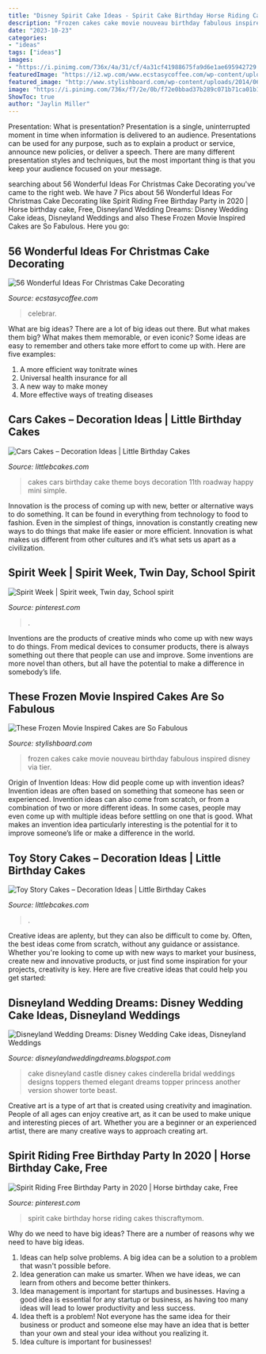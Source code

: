 ```yaml
---
title: "Disney Spirit Cake Ideas - Spirit Cake Birthday Horse Riding Cakes Thiscraftymom"
description: "Frozen cakes cake movie nouveau birthday fabulous inspired disney via tier"
date: "2023-10-23"
categories:
- "ideas"
tags: ["ideas"]
images:
- "https://i.pinimg.com/736x/4a/31/cf/4a31cf41988675fa9d6e1ae695942729.jpg"
featuredImage: "https://i2.wp.com/www.ecstasycoffee.com/wp-content/uploads/2016/11/Christmas-Cake-Decorating-Ideas15.jpg?resize=570%2C856&amp;ssl=1"
featured_image: "http://www.stylishboard.com/wp-content/uploads/2014/06/515.jpg"
image: "https://i.pinimg.com/736x/f7/2e/0b/f72e0bbad37b289c071b71ca01b11760.jpg"
ShowToc: true
author: "Jaylin Miller"
---
```



Presentation: What is presentation?
Presentation is a single, uninterrupted moment in time when information is delivered to an audience. Presentations can be used for any purpose, such as to explain a product or service, announce new policies, or deliver a speech. There are many different presentation styles and techniques, but the most important thing is that you keep your audience focused on your message.

	

		
searching about 56 Wonderful Ideas For Christmas Cake Decorating you've came to the right web. We have 7 Pics about 56 Wonderful Ideas For Christmas Cake Decorating like Spirit Riding Free Birthday Party in 2020 | Horse birthday cake, Free, Disneyland Wedding Dreams: Disney Wedding Cake ideas, Disneyland Weddings and also These Frozen Movie Inspired Cakes are So Fabulous. Here you go:
		
    
## 56 Wonderful Ideas For Christmas Cake Decorating

<img loading=lazy src="https://i2.wp.com/www.ecstasycoffee.com/wp-content/uploads/2016/11/Christmas-Cake-Decorating-Ideas15.jpg?resize=570%2C856&amp;ssl=1" onerror="this.onerror=null;this.src='https://tse2.mm.bing.net/th?id=OIP.UHr-YYbnqw03ndKccCpsYgHaLH&amp;pid=15.1';" alt="56 Wonderful Ideas For Christmas Cake Decorating">

_Source: ecstasycoffee.com_

>celebrar. 

	

What are big ideas?
There are a lot of big ideas out there. But what makes them big? What makes them memorable, or even iconic? Some ideas are easy to remember and others take more effort to come up with. Here are five examples: 
1. A more efficient way tonitrate wines
2. Universal health insurance for all
3. A new way to make money
4. More effective ways of treating diseases

    
## Cars Cakes – Decoration Ideas | Little Birthday Cakes

<img loading=lazy src="http://www.littlebcakes.com/wp-content/uploads/2014/01/Cars-Birthday-Cakes-685x1024.jpg" onerror="this.onerror=null;this.src='https://tse4.mm.bing.net/th?id=OIP.IacECaDnvIg0Qy4odNWu0QHaLE&amp;pid=15.1';" alt="Cars Cakes – Decoration Ideas | Little Birthday Cakes">

_Source: littlebcakes.com_

>cakes cars birthday cake theme boys decoration 11th roadway happy mini simple. 

	

Innovation is the process of coming up with new, better or alternative ways to do something. It can be found in everything from technology to food to fashion. Even in the simplest of things, innovation is constantly creating new ways to do things that make life easier or more efficient. Innovation is what makes us different from other cultures and it’s what sets us apart as a civilization.

    
## Spirit Week | Spirit Week, Twin Day, School Spirit

<img loading=lazy src="https://i.pinimg.com/736x/f7/2e/0b/f72e0bbad37b289c071b71ca01b11760.jpg" onerror="this.onerror=null;this.src='https://tse2.mm.bing.net/th?id=OIP.Gt56EEf6BRjmnS7-JVXcIwHaJ3&amp;pid=15.1';" alt="Spirit Week | Spirit week, Twin day, School spirit">

_Source: pinterest.com_

>. 

	

Inventions are the products of creative minds who come up with new ways to do things. From medical devices to consumer products, there is always something out there that people can use and improve. Some inventions are more novel than others, but all have the potential to make a difference in somebody’s life.

    
## These Frozen Movie Inspired Cakes Are So Fabulous

<img loading=lazy src="http://www.stylishboard.com/wp-content/uploads/2014/06/515.jpg" onerror="this.onerror=null;this.src='https://tse2.mm.bing.net/th?id=OIP.hQhc0U7o3By3ANNge_DrLwHaKZ&amp;pid=15.1';" alt="These Frozen Movie Inspired Cakes are So Fabulous">

_Source: stylishboard.com_

>frozen cakes cake movie nouveau birthday fabulous inspired disney via tier. 

	

Origin of Invention Ideas: How did people come up with invention ideas?
Invention ideas are often based on something that someone has seen or experienced. Invention ideas can also come from scratch, or from a combination of two or more different ideas. In some cases, people may even come up with multiple ideas before settling on one that is good. What makes an invention idea particularly interesting is the potential for it to improve someone’s life or make a difference in the world.

    
## Toy Story Cakes – Decoration Ideas | Little Birthday Cakes

<img loading=lazy src="https://www.littlebcakes.com/wp-content/uploads/2014/02/Toy-Story-Cake-Decorations.jpg" onerror="this.onerror=null;this.src='https://tse2.mm.bing.net/th?id=OIP.gTYrNwFvE9FBo0bUhQXnZwHaJ4&amp;pid=15.1';" alt="Toy Story Cakes – Decoration Ideas | Little Birthday Cakes">

_Source: littlebcakes.com_

>. 

	

Creative ideas are aplenty, but they can also be difficult to come by. Often, the best ideas come from scratch, without any guidance or assistance. Whether you're looking to come up with new ways to market your business, create new and innovative products, or just find some inspiration for your projects, creativity is key. Here are five creative ideas that could help you get started: 

    
## Disneyland Wedding Dreams: Disney Wedding Cake Ideas, Disneyland Weddings

<img loading=lazy src="http://1.bp.blogspot.com/-xKghoi1VdNA/TxZhWCdJPCI/AAAAAAAAAFo/DTaYO33zhHI/s320/castle-wedding-cake-pictures-46.jpg" onerror="this.onerror=null;this.src='https://tse3.mm.bing.net/th?id=OIP.SynZMpYIiIVnrNBK7sPtSwAAAA&amp;pid=15.1';" alt="Disneyland Wedding Dreams: Disney Wedding Cake ideas, Disneyland Weddings">

_Source: disneylandweddingdreams.blogspot.com_

>cake disneyland castle disney cakes cinderella bridal weddings designs toppers themed elegant dreams topper princess another version shower torte beast. 

	

Creative art is a type of art that is created using creativity and imagination. People of all ages can enjoy creative art, as it can be used to make unique and interesting pieces of art. Whether you are a beginner or an experienced artist, there are many creative ways to approach creating art.

    
## Spirit Riding Free Birthday Party In 2020 | Horse Birthday Cake, Free

<img loading=lazy src="https://i.pinimg.com/736x/4a/31/cf/4a31cf41988675fa9d6e1ae695942729.jpg" onerror="this.onerror=null;this.src='https://tse4.mm.bing.net/th?id=OIP.-TcqFUewexZbSp5U1C1jBQHaLJ&amp;pid=15.1';" alt="Spirit Riding Free Birthday Party in 2020 | Horse birthday cake, Free">

_Source: pinterest.com_

>spirit cake birthday horse riding cakes thiscraftymom. 

	

Why do we need to have big ideas?
There are a number of reasons why we need to have big ideas. 
1. Ideas can help solve problems. A big idea can be a solution to a problem that wasn't possible before. 
2. Idea generation can make us smarter. When we have ideas, we can learn from others and become better thinkers. 
3. Idea management is important for startups and businesses. Having a good idea is essential for any startup or business, as having too many ideas will lead to lower productivity and less success. 
4. Idea theft is a problem! Not everyone has the same idea for their business or product and someone else may have an idea that is better than your own and steal your idea without you realizing it. 
5. Idea culture is important for businesses!

